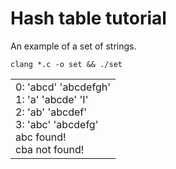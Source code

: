 # Hash table tutorial
An example of a set of strings.<br>

```clang *.c -o set && ./set```
<table><tr><td>
0: 'abcd' 'abcdefgh'<br>
1: 'a' 'abcde' 'I'<br>
2: 'ab' 'abcdef'<br>
3: 'abc' 'abcdefg'<br>
abc found!<br>
cba not found!<br>
</table></tr></td>
